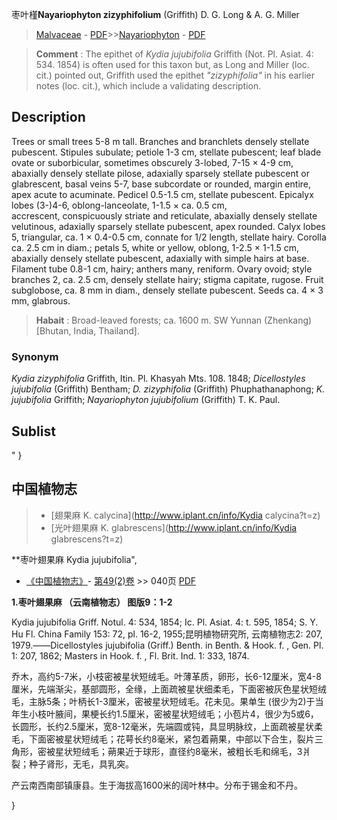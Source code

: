 枣叶槿**Nayariophyton zizyphifolium** (Griffith) D. G. Long & A. G. Miller

> [Malvaceae](http://www.iplant.cn/info/Malvaceae?t=foc) - [PDF](http://www.iplant.cn/foc/pdf/Malvaceae.pdf)>>[Nayariophyton](http://www.iplant.cn/info/Nayariophyton?t=foc) - [PDF](http://www.iplant.cn/foc/pdf/Nayariophyton.pdf)


> **Comment** : 
> The epithet of *Kydia jujubifolia* Griffith (Not. Pl. Asiat. 4: 534. 1854) is often used for this taxon but, as Long and Miller (loc. cit.) pointed out, Griffith used the epithet *\"zizyphifolia\"* in his earlier notes (loc. cit.), which include a validating description.

## Description

Trees or small trees 5-8 m tall. Branches and branchlets densely stellate pubescent. Stipules subulate; petiole 1-3 cm, stellate pubescent; leaf blade ovate or suborbicular, sometimes obscurely 3-lobed, 7-15 × 4-9 cm, abaxially densely stellate pilose, adaxially sparsely stellate pubescent or glabrescent, basal veins 5-7, base subcordate or rounded, margin entire, apex acute to acuminate. Pedicel 0.5-1.5 cm, stellate pubescent. Epicalyx lobes (3-)4-6, oblong-lanceolate, 1-1.5 × ca. 0.5 cm, <br clear=all> accrescent, conspicuously striate and reticulate, abaxially densely stellate velutinous, adaxially sparsely stellate pubescent, apex rounded. Calyx lobes 5, triangular, ca. 1 × 0.4-0.5 cm, connate for 1/2 length, stellate hairy. Corolla ca. 2.5 cm in diam.; petals 5, white or yellow, oblong, 1-2.5 × 1-1.5 cm, abaxially densely stellate pubescent, adaxially with simple hairs at base. Filament tube 0.8-1 cm, hairy; anthers many, reniform. Ovary ovoid; style branches 2, ca. 2.5 cm, densely stellate hairy; stigma capitate, rugose. Fruit subglobose, ca. 8 mm in diam., densely stellate pubescent. Seeds ca. 4 × 3 mm, glabrous.


> **Habait** : 
> Broad-leaved forests; ca. 1600 m. SW Yunnan (Zhenkang) [Bhutan, India, Thailand].

### Synonym
*Kydia zizyphifolia* Griffith, Itin. Pl. Khasyah Mts. 108. 1848; *Dicellostyles jujubifolia* (Griffith) Bentham; *D. zizyphifolia* (Griffith) Phuphathanaphong; *K. jujubifolia* Griffith; *Nayariophyton jujubifolium* (Griffith) T. K. Paul.


## Sublist
"
}
## 中国植物志

> * [翅果麻  K.  calycina](http://www.iplant.cn/info/Kydia calycina?t=z)
> * [光叶翅果麻  K.  glabrescens](http://www.iplant.cn/info/Kydia glabrescens?t=z)


**枣叶翅果麻 Kydia jujubifolia",



* [《中国植物志》](http://www.iplant.cn/frps)- [第49(2)卷](http://www.iplant.cn/frps/vol/49(2)) >> 040页 [PDF](http://www.iplant.cn/frps/pdf/49(2)/040.PDF)


**1.枣叶翅果麻 （云南植物志） 图版9：1-2**

Kydia jujubifolia Griff. Notul. 4: 534, 1854; Ic. Pl. Asiat. 4: t. 595, 1854; S. Y. Hu Fl. China Family 153: 72, pl. 16-2, 1955;昆明植物研究所, 云南植物志2: 207, 1979.——Dicellostyles jujubifolia (Griff.) Benth. in Benth. & Hook. f. , Gen. Pl. 1: 207, 1862; Masters in Hook. f. , Fl. Brit. Ind. 1: 333, 1874.

乔木，高约5-7米，小枝密被星状短绒毛。叶薄革质，卵形，长6-12厘米，宽4-8厘米，先端渐尖，基部圆形，全缘，上面疏被星状细柔毛，下面密被灰色星状短绒毛，主脉5条；叶柄长1-3厘米，密被星状短绒毛。花未见。果单生 (很少为2)于当年生小枝叶腋间，果梗长约1.5厘米，密被星状短绒毛；小苞片4，很少为5或6，长圆形，长约2.5厘米，宽8-12毫米，先端圆或钝，具显明脉纹，上面疏被星状柔毛，下面密被星状短绒毛；花萼长约8毫米，紧包着蒴果，中部以下合生，裂片三角形，密被星状短绒毛；蒴果近于球形，直径约8毫米，被粗长毛和绵毛，3爿裂；种子肾形，无毛，具乳突。

产云南西南部镇康县。生于海拔高1600米的阔叶林中。分布于锡金和不丹。



}
